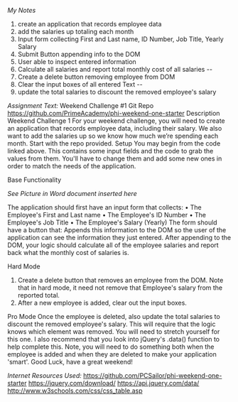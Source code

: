 *My Notes*
1) create an application that records employee data
2) add the salaries up totaling each month
3) Input form collecting First and Last name, ID Number, Job Title, Yearly Salary
4) Submit Button appending info to the DOM
5) User able to inspect entered information
6) Calculate all salaries and report total monthly cost of all salaries
--
7) Create a delete button removing employee from DOM
8) Clear the input boxes of all entered Text
--
9) update the total salaries to discount the removed employee's salary




*Assignment Text:*
Weekend Challenge #1
Git Repo
https://github.com/PrimeAcademy/phi-weekend-one-starter
Description
Weekend Challenge 1
For your weekend challenge, you will need to create an application that records employee data, including their salary. We also want to add the salaries up so we know how much we’re spending each month. Start with the repo provided.
Setup
You may begin from the code linked above. This contains some input fields and the code to grab the values from them. You'll have to change them and add some new ones in order to match the needs of the application.

Base Functionality

 *See Picture in Word document inserted here*

The application should first have an input form that collects:
•	The Employee's First and Last name
•	The Employee's ID Number
•	The Employee's Job Title
•	The Employee's Salary (Yearly)
The form should have a button that:
Appends this information to the DOM so the user of the application can see the information they just entered.
After appending to the DOM, your logic should calculate all of the employee salaries and report back what the monthly cost of salaries is.

Hard Mode
1.	Create a delete button that removes an employee from the DOM. Note that in hard mode, it need not remove that Employee's salary from the reported total.
2.	After a new employee is added, clear out the input boxes.

Pro Mode
Once the employee is deleted, also update the total salaries to discount the removed employee's salary. This will require that the logic knows which element was removed. You will need to stretch yourself for this one. I also recommend that you look into jQuery's .data() function to help complete this. Note, you will need to do something both when the employee is added and when they are deleted to make your application 'smart'.
Good Luck, have a great weekend!




*Internet Resources Used:*
https://github.com/PCSailor/phi-weekend-one-starter
https://jquery.com/download/
https://api.jquery.com/data/
http://www.w3schools.com/css/css_table.asp
